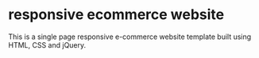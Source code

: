 # responsive ecommerce website

This is a single page responsive e-commerce website template built using HTML, CSS and jQuery.


